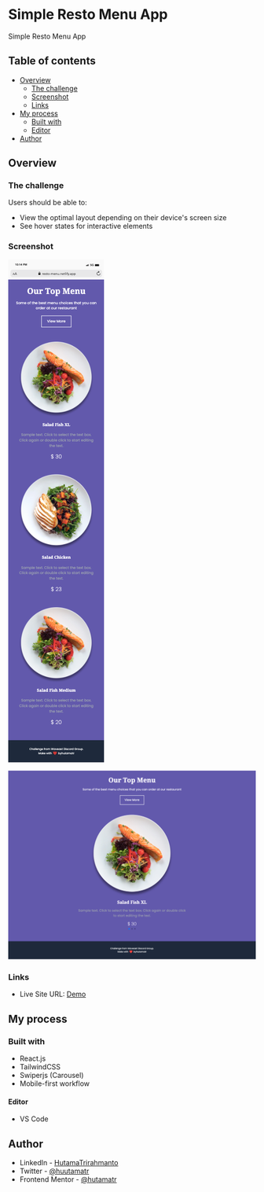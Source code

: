 # Simple Resto Menu App

Simple Resto Menu App

## Table of contents

- [Overview](#overview)
  - [The challenge](#the-challenge)
  - [Screenshot](#screenshot)
  - [Links](#links)
- [My process](#my-process)
  - [Built with](#built-with)
  - [Editor](#editor)
- [Author](#author)

## Overview

### The challenge

Users should be able to:

- View the optimal layout depending on their device's screen size
- See hover states for interactive elements

### Screenshot

![Screenshot 1](https://github.com/hutamatr/simple-resto-menu-app/blob/main/src/assets/mobile.png)

![Screenshot 2](https://github.com/hutamatr/simple-resto-menu-app/blob/main/src/assets/dekstop.png)

### Links

- Live Site URL: [Demo](https://resto-menu.netlify.app)

## My process

### Built with

- React.js
- TailwindCSS
- Swiperjs (Carousel)
- Mobile-first workflow

#### Editor

- VS Code

## Author

- LinkedIn - [HutamaTrirahmanto](https://www.linkedin.com/in/hutama-trirahmanto/)
- Twitter - [@huutamatr](https://twitter.com/huutamatr)
- Frontend Mentor - [@hutamatr](https://www.frontendmentor.io/profile/hutamatr)
